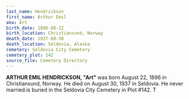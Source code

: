 ```yaml
---
last_name: Hendrickson
first_name: Arthur Emil
aka: Art
birth_date: 1896-08-22
birth_location: Christiansund, Norway
death_date: 1937-08-30
death_location: Seldovia, Alaska
cemetery: Seldovia City Cemetery
cemetery_plot: 142
source_file: Cemetery Directory
---
```

**ARTHUR EMIL HENDRICKSON, "Art"** was born August 22, 1896 in Christiansund, Norway.  He died on August 30, 1937 in Seldovia. He never married.is buried in the Seldovia City Cemetery in Plot #142.  T
